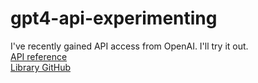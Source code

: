 # gpt4-api-experimenting
I've recently gained API access from OpenAI. I'll try it out.  
[API reference](https://platform.openai.com/docs/api-reference/chat/create?lang=python)  
[Library GitHub](https://github.com/openai/openai-python)
